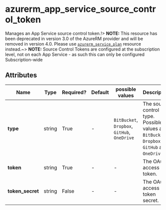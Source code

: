 # azurerm_app_service_source_control_token

Manages an App Service source control token.!> **NOTE:** This resource has been deprecated in version 3.0 of the AzureRM provider and will be removed in version 4.0. Please use [`azurerm_service_plan`](https://registry.terraform.io/providers/hashicorp/azurerm/latest/docs/resources/service_plan) resource instead.~> **NOTE:** Source Control Tokens are configured at the subscription level, not on each App Service - as such this can only be configured Subscription-wide

## Attributes

| Name | Type | Required? | Default  | possible values | Description |
| ---- | ---- | --------- | -------- | ----------- | ----------- |
| **type** | string | True | -  |  `BitBucket`, `Dropbox`, `GitHub`, `OneDrive`  | The source control type. Possible values are `BitBucket`, `Dropbox`, `GitHub` and `OneDrive`. | 
| **token** | string | True | -  |  -  | The OAuth access token. | 
| **token_secret** | string | False | -  |  -  | The OAuth access token secret. | 

